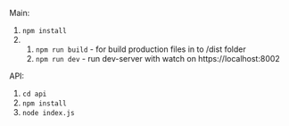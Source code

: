 Main:
1) `npm install`
2) 
	1) `npm run build` - for build production files in to /dist folder 
	2) `npm run dev` - run dev-server with watch on https://localhost:8002


API:
1) `cd api` 
2) `npm install`
3) `node index.js`

